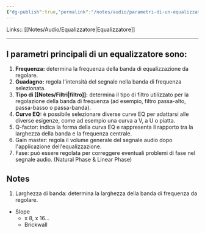 ```yaml
---
{"dg-publish":true,"permalink":"/notes/audio/parametri-di-un-equalizzatore/"}
---
```


Links:: [[Notes/Audio/Equalizzatore\|Equalizzatore]]

---

## I parametri principali di un equalizzatore sono:

1. **Frequenza:** determina la frequenza della banda di equalizzazione da regolare.
2. **Guadagno:** regola l'intensità del segnale nella banda di frequenza selezionata.
3. **Tipo di [[Notes/Filtri\|filtro]]:** determina il tipo di filtro utilizzato per la regolazione della banda di frequenza (ad esempio, filtro passa-alto, passa-basso o passa-banda).
4. **Curve EQ:** è possibile selezionare diverse curve EQ per adattarsi alle diverse esigenze, come ad esempio una curva a V, a U o piatta.
5. Q-factor: indica la forma della curva EQ e rappresenta il rapporto tra la larghezza della banda e la frequenza centrale.
6. Gain master: regola il volume generale del segnale audio dopo l'applicazione dell'equalizzazione.
7. Fase: può essere regolata per correggere eventuali problemi di fase nel segnale audio. (Natural Phase & Linear Phase)



## Notes

1. Larghezza di banda: determina la larghezza della banda di frequenza da regolare.
- Slope
	- x 8, x 16...
	- Brickwall

